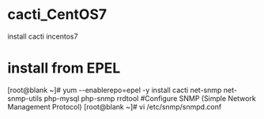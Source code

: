 # cacti_CentOS7
install cacti incentos7
# install from EPEL
[root@blank ~]# yum --enablerepo=epel -y install cacti net-snmp net-snmp-utils php-mysql php-snmp rrdtool
#Configure SNMP (Simple Network Management Protocol)
[root@blank ~]# vi /etc/snmp/snmpd.conf
